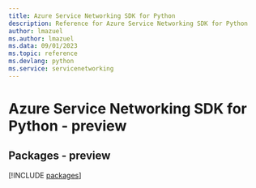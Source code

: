 ```yaml
---
title: Azure Service Networking SDK for Python
description: Reference for Azure Service Networking SDK for Python
author: lmazuel
ms.author: lmazuel
ms.data: 09/01/2023
ms.topic: reference
ms.devlang: python
ms.service: servicenetworking
---
```

# Azure Service Networking SDK for Python - preview
## Packages - preview
[!INCLUDE [packages](service-networking-index.md)]